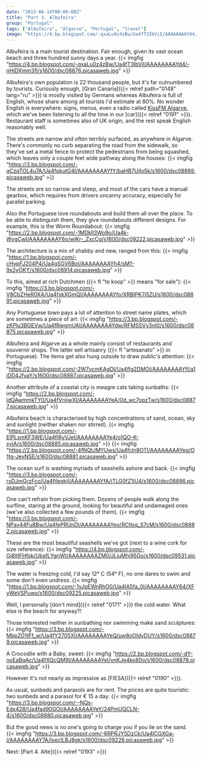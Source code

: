 ```yaml
---
date: "2013-06-14T00:00:00Z"
title: "Part 3. Albufeira"
group: "Portugal"
tags: ["Albufeira", "Algarve", "Portugal", "travel"]
image: "https://4.bp.blogspot.com/-qxaLu0z4zBw/Ua4fT3IbViI/AAAAAAAAYd4/-nHiDXmm3fI/s1600/dsc08876.picasaweb.jpg"
---
```


Albufeira is a main tourist destination. Fair enough, given its vast ocean beach and three hundred sunny days a year.
{{< imgfig "https://4.bp.blogspot.com/-qxaLu0z4zBw/Ua4fT3IbViI/AAAAAAAAYd4/-nHiDXmm3fI/s1600/dsc08876.picasaweb.jpg" >}}

<!--more-->

Albufeira's own population is 22 thousand people, but it's far outnumbered by tourists. Curiously enough, [Gran Canaria]({{< relref path="0148" lang="ru" >}}) is mostly visited by Germans whereas Albufeira is full of English, whose share among all tourists I'd estimate at 80%. No wonder English is everywhere: signs, menus, even a radio called [KissFM Algarve](http://www.kissfmalgarve.com/), which we've been listening to all the time in our [car]({{< relref "0191" >}}). Restaurant staff is sometimes also of UK origin, and the rest speak English reasonably well.

The streets are narrow and often terribly surfaced, as anywhere in Algarve. There's commonly no curb separating the road from the sidewalk, so they've set a metal fence to protect the pedestrians from being squashed, which leaves only a couple feet wide pathway along the houses:
{{< imgfig "https://3.bp.blogspot.com/-qCzqTOL4u7A/Ua4fpkutG4I/AAAAAAAAYfY/baHB7UiIo5k/s1600/dsc08889.picasaweb.jpg" >}}

The streets are so narrow and steep, and most of the cars have a manual gearbox, which requires from drivers uncanny accuracy, especially for parallel parking.

Also the Portuguese love roundabouts and build them all over the place. To be able to distinguish them, they give roundabouts different designs. For example, this is the Worm Roundabout:
{{< imgfig "https://2.bp.blogspot.com/-1MDkll3Wo9o/Ua4k-WygCwI/AAAAAAAAY6o/wiKr-_ZxcCg/s1600/dsc09222.picasaweb.jpg" >}}

The architecture is a mix of shabby and new, ranged from this:
{{< imgfig "https://1.bp.blogspot.com/-cHypFJ204P4/Ua4gSGV6BoI/AAAAAAAAYh4/sM1-9x2yOKY/s1600/dsc08914.picasaweb.jpg" >}}

To this, aimed at rich Dutchmen ({{< fl "te koop" >}} means "for sale"):
{{< imgfig "https://3.bp.blogspot.com/-V8CbZHeR0XA/Ua4fxkXGmQI/AAAAAAAAYfo/XRBIPK7j5ZU/s1600/dsc08891.picasaweb.jpg" >}}

Any Portuguese town pays a lot of attention to street name plates, which are sometimes a piece of art:
{{< imgfig "https://3.bp.blogspot.com/-zKPlu3BGEVw/Ua4fRwgmUAI/AAAAAAAAYdw/RFMSSVy3nI0/s1600/dsc08875.picasaweb.jpg" >}}

Albufeira and Algarve as a whole mainly consist of restaurants and souvernir shops. The latter sell artisanry ({{< fl "artesanato" >}} in Portuguese). The items get also hung outside to draw public's attention:
{{< imgfig "https://2.bp.blogspot.com/-2W7vcmKAgDI/Ua4flg2DMOI/AAAAAAAAYfI/a1iDD4JfyaY/s1600/dsc08887.picasaweb.jpg" >}}

Another attribute of a coastal city is meagre cats taking sunbaths:
{{< imgfig "https://2.bp.blogspot.com/-ldQAwmmkTY0/Ua4fVniiwXI/AAAAAAAAYeA/0d_wc7opzTw/s1600/dsc08877.picasaweb.jpg" >}}

Albufeira beach is characterised by high concentrations of sand, ocean, sky and sunlight (neither shaken nor stirred).
{{< imgfig "https://1.bp.blogspot.com/-EIPLsmKF3WE/Ua4fiRyVJeI/AAAAAAAAYe4/o1QO-K-xyiA/s1600/dsc08885.picasaweb.jpg" >}}
{{< imgfig "https://2.bp.blogspot.com/-4fNQtJMYUws/Ua4fcln8OTI/AAAAAAAAYeg/O1tg-JevNSE/s1600/dsc08881.picasaweb.jpg" >}}

The ocean surf is washing myriads of seashells ashore and back.
{{< imgfig "https://3.bp.blogspot.com/-rxDJmGrzFco/Ua4fjleqkjI/AAAAAAAAYfA/iTLG0fZ1iU4/s1600/dsc08886.picasaweb.jpg" >}}

One can't refrain from picking them. Dozens of people walk along the surfline, staring at the ground, looking for beautiful and undamaged ones (we've also collected a few pounds of them).
{{< imgfig "https://3.bp.blogspot.com/-NPav44Fu8Bw/Ua4fePRUnDI/AAAAAAAAYeo/RCtlsq_S7cM/s1600/dsc08882.picasaweb.jpg" >}}

These are the most beautiful seashells we've got (next to a wine cork for size reference):
{{< imgfig "https://4.bp.blogspot.com/-Gj8ltlFHfsk/UbsfLYgrjWI/AAAAAAAAZM0/JLiuMhj95Go/s1600/dsc09531.picasaweb.jpg" >}}

The water is freezing cold, I'd say 12° C (54° F), no one dares to swim and some don't even undress.
{{< imgfig "https://1.bp.blogspot.com/-1yJpEWnRhO0/Ua4lA5fa_0I/AAAAAAAAY64/XFyWeVSPuwo/s1600/dsc09225.picasaweb.jpg" >}}

Well, I personally [don't mind]({{< relref "0171" >}}) the cold water. What else is the beach for anyway?!

Those interested neither in sunbathing nor swimming make sand sculptures:
{{< imgfig "https://3.bp.blogspot.com/-MbpZO1tFf_w/Ua4fY2705XI/AAAAAAAAYeQ/uw8oOIdyDUY/s1600/dsc08879.picasaweb.jpg" >}}

A Crocodile with a Baby, sweet:
{{< imgfig "https://2.bp.blogspot.com/-dY-noEaBqAc/Ua4fXQcQM9I/AAAAAAAAYeI/vnKJe4ko80o/s1600/dsc08878.picasaweb.jpg" >}}

However it's not nearly as impressive as [FIESA]({{< relref "0190" >}}).

As usual, sunbeds and parasols are for rent. The prices are quite touristic: two sunbeds and a parasol for € 15 a day.
{{< imgfig "https://3.bp.blogspot.com/--NQs-Edx428/Ua4fad90GOI/AAAAAAAAYeY/24PmUQCLN-4/s1600/dsc08880.picasaweb.jpg" >}}

But the good news is no one's going to charge you if you lie on the sand.
{{< imgfig "https://3.bp.blogspot.com/-6RPRJY5DzCk/Ua4lCGXGa-I/AAAAAAAAY7A/IsecILBJ8gk/s1600/dsc09226.picasaweb.jpg" >}}

Next: [Part 4. Alte]({{< relref "0193" >}})
